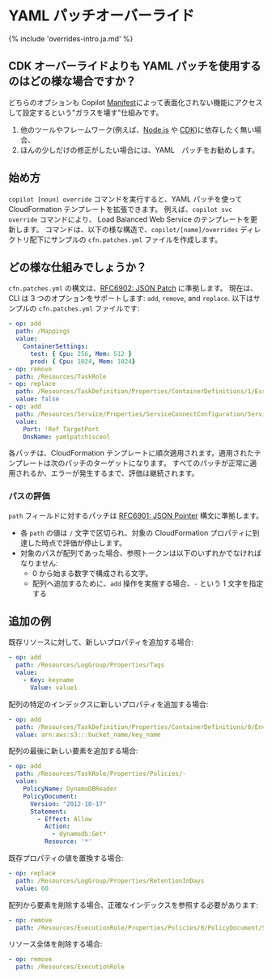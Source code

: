 # YAML パッチオーバーライド

{% include 'overrides-intro.ja.md' %}

## CDK オーバーライドよりも YAML パッチを使用するのはどの様な場合ですか？

どちらのオプションも Copilot [Manifest](../../manifest/overview.ja.md)によって表面化されない機能にアクセスして設定するという"ガラスを壊す"仕組みです。

1) 他のツールやフレームワーク(例えば、[Node.js](https://nodejs.org) や 
[CDK](https://docs.aws.amazon.com/cdk/v2/guide/home.html))に依存したく無い場合、
2) ほんの少しだけの修正がしたい場合には、YAML　パッチをお勧めします。

## 始め方

`copilot [noun] override` コマンドを実行すると、YAML パッチを使って CloudFormation テンプレートを拡張できます。
例えば、`copilot svc override` コマンドにより、 Load Balanced Web Service のテンプレートを更新します。
コマンドは、以下の様な構造で、`copilot/[name]/overrides` ディレクトリ配下にサンプルの `cfn.patches.yml` ファイルを作成します。

## どの様な仕組みでしょうか？

`cfn.patches.yml` の構文は、[RFC6902: JSON Patch](https://www.rfc-editor.org/rfc/rfc6902) に準拠します。
現在は、CLI は 3 つのオプションをサポートします: `add`, `remove`, and `replace`. 以下はサンプルの `cfn.patches.yml` ファイルです:

```yaml
- op: add
  path: /Mappings
  value:
    ContainerSettings:
      test: { Cpu: 256, Mem: 512 }
      prod: { Cpu: 1024, Mem: 1024}
- op: remove
  path: /Resources/TaskRole
- op: replace
  path: /Resources/TaskDefinition/Properties/ContainerDefinitions/1/Essential
  value: false
- op: add
  path: /Resources/Service/Properties/ServiceConnectConfiguration/Services/0/ClientAliases/-
  value:
    Port: !Ref TargetPort
    DnsName: yamlpatchiscool
```

各パッチは、CloudFormation テンプレートに順次適用されます。適用されたテンプレートは次のパッチのターゲットになります。
すべてのパッチが正常に適用されるか、エラーが発生するまで、評価は継続されます。

### パスの評価

`path` フィールドに対するパッチは [RFC6901: JSON Pointer](https://www.rfc-editor.org/rfc/rfc6901) 構文に準拠します。 

- 各 `path` の値は `/` 文字で区切られ、対象の CloudFormation プロパティに到達した時点で評価が停止します。
- 対象のパスが配列であった場合、参照トークンは以下のいずれかでなければなりません:
    - 0 から始まる数字で構成される文字。
    - 配列へ追加するために、`add` 操作を実施する場合、`-` という 1 文字を指定する

## 追加の例

既存リソースに対して、新しいプロパティを追加する場合:

```yaml
- op: add
  path: /Resources/LogGroup/Properties/Tags
  value:
    - Key: keyname
      Value: value1
```

配列の特定のインデックスに新しいプロパティを追加する場合:

```yaml
- op: add
  path: /Resources/TaskDefinition/Properties/ContainerDefinitions/0/EnvironmentFiles/0
  value: arn:aws:s3:::bucket_name/key_name
```

配列の最後に新しい要素を追加する場合:

```yaml
- op: add
  path: /Resources/TaskRole/Properties/Policies/-
  value:
    PolicyName: DynamoDBReader
    PolicyDocument:
      Version: "2012-10-17"
      Statement:
        - Effect: Allow
          Action:
            - dynamodb:Get*
          Resource: '*'
```

既存プロパティの値を置換する場合:

```yaml
- op: replace
  path: /Resources/LogGroup/Properties/RetentionInDays
  value: 60
```

配列から要素を削除する場合、正確なインデックスを参照する必要があります:

```yaml
- op: remove
  path: /Resources/ExecutionRole/Properties/Policies/0/PolicyDocument/Statement/1/Action/0
```

リソース全体を削除する場合:

```yaml
- op: remove
  path: /Resources/ExecutionRole
```
